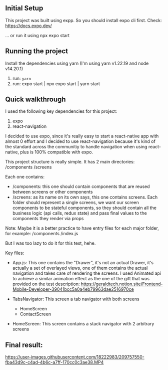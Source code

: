 ## Initial Setup
This project was built using expp. So you should install expo cli first. Check: https://docs.expo.dev/


... or run it using npx expo start

## Running the project
Install the dependencies using yarn (I'm using yarn v1.22.19 and node v14.20.1)

1. run: `yarn`
2. run: expo start | npx expo start | yarn start

## Quick walkthrough
I used the following key dependencies for this project:
1. expo
2. react-navigation

I decided to use expo, since it's really easy to start a react-native app with almost 0 effort and I decided to use react-navigation because it's kind of the standard across the communitiy to handle navigation when using react-native, plus is 100% compatible with expo.

This project structure is really simple. It has 2 main directories:
/components
/screens

Each one contains:
* /components: this one should contain components that are reused between screens or other components
* /screens: as its name on its own says, this one contains screens. Each folder should represent a single screens, we want our screen components to be stateful components, so they should contain all the business logic (api calls, redux state) and pass final values to the components they render via props


Note: Maybe it is a better practice to have entry files for each major folder, for example:
/components
    /index.js

But I was too lazy to do it for this test, hehe.

Key files:
* App.js: This one contains the "Drawer", it's not an actual Drawer, it's actually a set of overlayed views, one of them contains the actual navigation and takes care of rendering the screens. I used Animated api to achieve a similar animation effect as the one of the gift that was provided on the test description: https://geraldtech.notion.site/Frontend-Mobile-Developer-39041bcc5a0a4eb79963dae2516970ce

* TabsNavigator: This screen a tab navigator with both screens
    * HomeScreen
    * ContactScreen

* HomeScreen: This screen contains a stack navigator with 2 arbitrary screens

## Final result: 
https://user-images.githubusercontent.com/18222983/209757550-fba43d9c-c4ad-4b6c-a7ff-170cc0c3ae38.MP4



